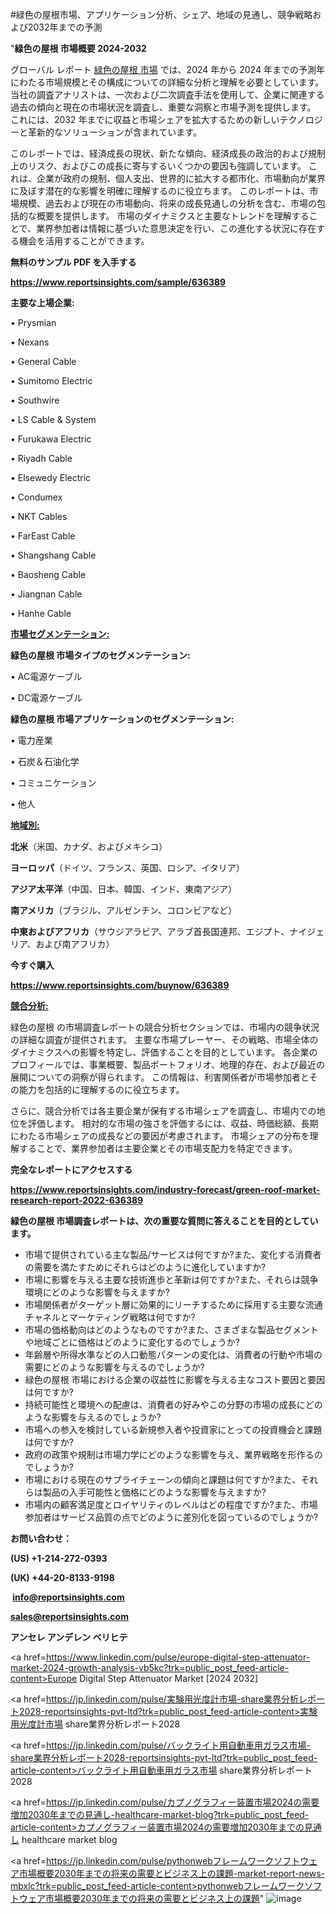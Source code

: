 #緑色の屋根市場、アプリケーション分析、シェア、地域の見通し、競争戦略および2032年までの予測

"<strong>緑色の屋根 市場概要 2024-2032</strong>

グローバル レポート <a href=https://www.reportsinsights.com/sample/636389>緑色の屋根 市場</a> では、2024 年から 2024 年までの予測年にわたる市場規模とその構成についての詳細な分析と理解を必要としています。 当社の調査アナリストは、一次および二次調査手法を使用して、企業に関連する過去の傾向と現在の市場状況を調査し、重要な洞察と市場予測を提供します。 これには、2032 年までに収益と市場シェアを拡大​​するための新しいテクノロジーと革新的なソリューションが含まれています。

このレポートでは、経済成長の現状、新たな傾向、経済成長の政治的および規制上のリスク、およびこの成長に寄与するいくつかの要因も強調しています。 これは、企業が政府の規制、個人支出、世界的に拡大する都市化、市場動向が業界に及ぼす潜在的な影響を明確に理解するのに役立ちます。 このレポートは、市場規模、過去および現在の市場動向、将来の成長見通しの分析を含む、市場の包括的な概要を提供します。 市場のダイナミクスと主要なトレンドを理解することで、業界参加者は情報に基づいた意思決定を行い、この進化する状況に存在する機会を活用することができます。

<strong><b>無料のサンプル PDF を入手する</b></strong>

<a href=https://www.reportsinsights.com/sample/636389><strong><u>https://www.reportsinsights.com/sample/636389</u></strong></a>

<strong>主要な上場企業:</strong>

• Prysmian

• Nexans

• General Cable

• Sumitomo Electric

• Southwire

• LS Cable & System

• Furukawa Electric

• Riyadh Cable

• Elsewedy Electric

• Condumex

• NKT Cables

• FarEast Cable

• Shangshang Cable

• Baosheng Cable

• Jiangnan Cable

• Hanhe Cable

<strong><u>市場セグメンテーション</u></strong><strong><u>:</u></strong>

<strong>緑色の屋根 市場タイプのセグメンテーション:</strong>

• AC電源ケーブル

• DC電源ケーブル

<strong>緑色の屋根 市場アプリケーションのセグメンテーション:</strong>

• 電力産業

• 石炭＆石油化学

• コミュニケーション

• 他人

<strong><u>地域別</u></strong><strong><u>:</u></strong>

<strong>北米</strong>（米国、カナダ、およびメキシコ）

<strong>ヨーロッパ</strong>（ドイツ、フランス、英国、ロシア、イタリア）

<strong>アジア太平洋</strong>（中国、日本、韓国、インド、東南アジア）

<strong>南アメリカ</strong>（ブラジル、アルゼンチン、コロンビアなど）

<strong>中東およびアフリカ</strong>（サウジアラビア、アラブ首長国連邦、エジプト、ナイジェリア、および南アフリカ）

<strong>今すぐ購入</strong>

<a href=https://www.reportsinsights.com/buynow/636389><strong><u>https://www.reportsinsights.com/buynow/636389</u></strong></a>

<strong><u>競合分析:</u></strong>

緑色の屋根 の市場調査レポートの競合分析セクションでは、市場内の競争状況の詳細な調査が提供されます。 主要な市場プレーヤー、その戦略、市場全体のダイナミクスへの影響を特定し、評価することを目的としています。 各企業のプロフィールでは、事業概要、製品ポートフォリオ、地理的存在、および最近の展開についての洞察が得られます。 この情報は、利害関係者が市場参加者とその能力を包括的に理解するのに役立ちます。

さらに、競合分析では各主要企業が保有する市場シェアを調査し、市場内での地位を評価します。 相対的な市場の強さを評価するには、収益、時価総額、長期にわたる市場シェアの成長などの要因が考慮されます。 市場シェアの分布を理解することで、業界参加者は主要企業とその市場支配力を特定できます。

<strong>完全なレポートにアクセスする</strong>

<a href=https://www.reportsinsights.com/industry-forecast/green-roof-market-research-report-2022-636389><strong><u><b>https://www.reportsinsights.com/industry-forecast/green-roof-market-research-report-2022-636389</b></u></strong></a>

<strong><b>緑色の屋根 市場調査レポートは、次の重要な質問に答えることを目的としています。</b></strong>
<ul>
  <li>市場で提供されている主な製品/サービスは何ですか?また、変化する消費者の需要を満たすためにそれらはどのように進化していますか?</li>
  <li>市場に影響を与える主要な技術進歩と革新は何ですか?また、それらは競争環境にどのような影響を与えますか?</li>
  <li>市場関係者がターゲット層に効果的にリーチするために採用する主要な流通チャネルとマーケティング戦略は何ですか?</li>
  <li>市場の価格動向はどのようなものですか?また、さまざまな製品セグメントや地域ごとに価格はどのように変化するのでしょうか?</li>
  <li>年齢層や所得水準などの人口動態パターンの変化は、消費者の行動や市場の需要にどのような影響を与えるのでしょうか?</li>
  <li>緑色の屋根 市場における企業の収益性に影響を与える主なコスト要因と要因は何ですか?</li>
  <li>持続可能性と環境への配慮は、消費者の好みやこの分野の市場の成長にどのような影響を与えるのでしょうか?</li>
  <li>市場への参入を検討している新規参入者や投資家にとっての投資機会と課題は何ですか?</li>
  <li>政府の政策や規制は市場力学にどのような影響を与え、業界戦略を形作るのでしょうか?</li>
  <li>市場における現在のサプライチェーンの傾向と課題は何ですか?また、それらは製品の入手可能性と価格にどのような影響を与えますか?</li>
  <li>市場内の顧客満足度とロイヤリティのレベルはどの程度ですか?また、市場参加者はサービス品質の点でどのように差別化を図っているのでしょうか?</li>
</ul>
<strong>お問い合わせ：</strong>

<strong>(US) +1-214-272-0393</strong>

<strong>(UK) +44-20-8133-9198</strong>

<strong> </strong><a href=info@reportsinsights.com><strong><u>info@reportsinsights.com</u></strong></a>

<a href=sales@reportsinsights.com><strong><u>sales@reportsinsights.com</u></strong></a>

<strong>アンセレ アンデレン ベリヒテ</strong>

<a href=https://www.linkedin.com/pulse/europe-digital-step-attenuator-market-2024-growth-analysis-vb5kc?trk=public_post_feed-article-content>Europe Digital Step Attenuator Market [2024 2032]</a>

<a href=https://jp.linkedin.com/pulse/実験用光度計市場-share業界分析レポート2028-reportsinsights-pvt-ltd?trk=public_post_feed-article-content>実験用光度計市場 share業界分析レポート2028</a>

<a href=https://jp.linkedin.com/pulse/バックライト用自動車用ガラス市場-share業界分析レポート2028-reportsinsights-pvt-ltd?trk=public_post_feed-article-content>バックライト用自動車用ガラス市場 share業界分析レポート2028</a>

<a href=https://jp.linkedin.com/pulse/カプノグラフィー装置市場2024の需要増加2030年までの見通し-healthcare-market-blog?trk=public_post_feed-article-content>カプノグラフィー装置市場2024の需要増加2030年までの見通し healthcare market blog</a>

<a href=https://jp.linkedin.com/pulse/pythonwebフレームワークソフトウェア市場概要2030年までの将来の需要とビジネス上の課題-market-report-news-mbxlc?trk=public_post_feed-article-content>pythonwebフレームワークソフトウェア市場概要2030年までの将来の需要とビジネス上の課題</a>"
![image](https://github.com/ahaan12367/RIMarket24/assets/158471582/d908d9b9-d32e-4725-a44a-af1a7b1e92b7)
